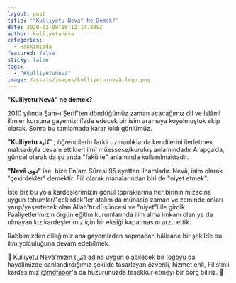 ```yaml
---
layout: post
title: '"Kulliyetu Neva" Ne Demek?'
date: 2020-02-09T19:12:14.899Z
author: kulliyetuneva
categories:
  - Hakkımızda
featured: false
sticky: false
tags:
  - "#kulliyetuneva"
image: /assets/images/kulliyetu-nevâ-logo.png
---
```

<!--StartFragment-->

**"Kulliyetu Nevâ" ne demek?**

2010 yılında Şam-ı Şerif'ten döndüğümüz zaman açacağımız dil ve İslâmî ilimler kursuna gayemizi ifade edecek bir isim aramaya koyulmuştuk ekip olarak. Sonra bu tamlamada karar kıldı gönlümüz.

**"Kulliyetu كلية**" ; öğrencilerin farklı uzmanlıklarda kendilerini ilerletmek maksadıyla devam ettikleri ilmî müessese/kuruluş anlamındadır Arapça’da, güncel olarak da şu anda "fakülte" anlamında kullanılmaktadır.

**"Nevâ نوى"** ise, bize En'am Sûresi 95.ayetten ilhamladır. Nevâ, isim olarak "çekirdekler" demektir. Fiil olarak manalarından biri de "niyet etmek".

İşte biz bu yola kardeşlerimizin gönül topraklarına her birinin mizacına uygun tohumlar/"çekirdek"ler atalım da münasip zaman ve zeminde onları yarıp/yeşertecek olan Allah'tır düşüncesi ve "niyet"i ile girdik. Faaliyetlerimizin örgün eğitim kurumlarında ilim alma imkanı olan ya da olmayan kız kardeşlerimiz için bir eksiği kapatmasını arzu ettik.

Rabbimizden dileğimiz ana gayemizden sapmadan hâlisane bir şekilde bu ilim yolculuğuna devam edebilmek.

📍 Kulliyetu Nevâ'mızın (كن) adına uygun olabilecek bir logoyu da hayalimizde canlandırdığımız şekilde tasarlayan özverili, hizmet ehli, Filistinli kardeşimiz [@mdfaoor](https://www.instagram.com/mdfaoor/)'a da huzurunuzda teşekkür etmeyi bir borç biliriz. 🌿

<!--EndFragment-->